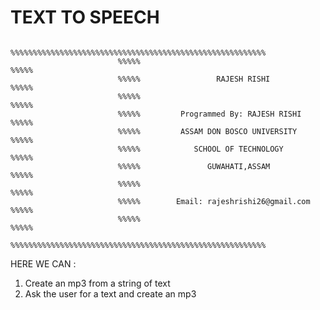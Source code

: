 # TEXT TO SPEECH
                            %%%%%%%%%%%%%%%%%%%%%%%%%%%%%%%%%%%%%%%%%%%%%%%%%%%%%%%%%
                            %%%%%                                               %%%%%
                            %%%%%                 RAJESH RISHI                  %%%%%
                            %%%%%                                               %%%%%
                            %%%%%         Programmed By: RAJESH RISHI           %%%%%
                            %%%%%         ASSAM DON BOSCO UNIVERSITY            %%%%%
                            %%%%%            SCHOOL OF TECHNOLOGY               %%%%%
                            %%%%%               GUWAHATI,ASSAM                  %%%%%
                            %%%%%                                               %%%%%
                            %%%%%        Email: rajeshrishi26@gmail.com         %%%%%
                            %%%%%                                               %%%%%
                            %%%%%%%%%%%%%%%%%%%%%%%%%%%%%%%%%%%%%%%%%%%%%%%%%%%%%%%%%


HERE WE CAN :
1. Create an mp3 from a string of text
2. Ask the user for a text and create an mp3
